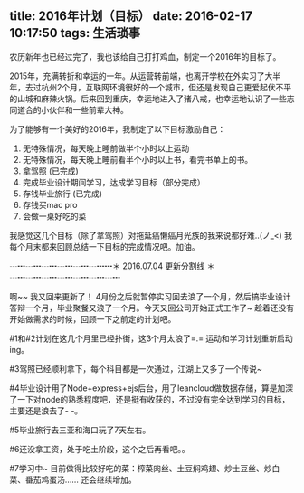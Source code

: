 title: 2016年计划（目标）
date: 2016-02-17 10:17:50
tags: 生活琐事
---
农历新年也已经过完了，我也该给自己打打鸡血，制定一个2016年的目标了。
<!-- more -->
2015年，充满转折和幸运的一年。从运营转前端，也离开学校在外实习了大半年，去过杭州2个月，互联网环境很好的一个城市，但还是发现自己更爱起伏不平的山城和麻辣火锅。后来回到重庆，幸运地进入了猪八戒，也幸运地认识了一些志同道合的小伙伴和一些前辈大神。

为了能够有一个美好的2016年，我制定了以下目标激励自己：

1. 无特殊情况，每天晚上睡前做半个小时以上运动 
2. 无特殊情况，每天晚上睡前看半个小时以上书，看完书单上的书。
3. 拿驾照 (已完成)
4. 完成毕业设计期间学习，达成学习目标（部分完成）
5. 存钱毕业旅行 (已完成)
6. 存钱买mac pro
7. 会做一桌好吃的菜 

我感觉这几个目标（除了拿驾照）对拖延癌懒癌月光族的我来说都好难..(ノ_<)
我每个月末都来回顾总结一下目标的完成情况吧。加油。

┄┅┄┅┄┅┄┅┄┅┄┅┅＊     2016.07.04 更新分割线         ＊┄┅┄┅┄┅┄┅┄┅┄┅┄┅

啊~~ 我又回来更新了！
4月份之后就暂停实习回去浪了一个月，然后搞毕业设计答辩一个月，毕业聚餐又浪了一个月。今天又回公司开始正式工作了~
趁着还没有开始做需求的时候，回顾一下之前定的计划吧。

#1和#2计划在这几个月里已经扑街，这3个月太浪了=.= 运动和学习计划重新启动ing。

#3驾照已经顺利拿下，每个科目都是一次通过，江湖上又多了一个传说~ 

#4毕业设计用了Node+express+ejs后台，用了leancloud做数据存储，算是加深了一下对node的熟悉程度吧，还是挺有收获的，不过没有完全达到学习的目标，主要还是浪去了- -。

#5毕业旅行去三亚和海口玩了7天左右。

#6还没拿工资，处于吃土阶段，这个之后再看吧。。

#7学习中~ 目前做得比较好吃的菜：榨菜肉丝、土豆焖鸡翅、炒土豆丝、炒白菜、番茄鸡蛋汤…… 还会继续增加。
